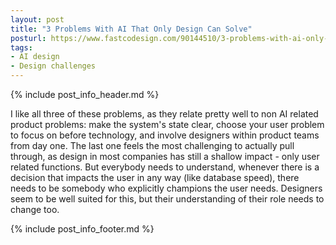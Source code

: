 ```yaml
---
layout: post
title: "3 Problems With AI That Only Design Can Solve"
posturl: https://www.fastcodesign.com/90144510/3-problems-with-ai-only-designers-can-solve
tags:
- AI design
- Design challenges
---
```


{% include post_info_header.md %}

I like all three of these problems, as they relate pretty well to non AI related product problems: make the system's state clear, choose your user problem to focus on before technology, and involve designers within product teams from day one. The last one feels the most challenging to actually pull through, as design in most companies has still a shallow impact - only user related functions. But everybody needs to understand, whenever there is a decision that impacts the user in any way (like database speed), there needs to be somebody who explicitly champions the user needs. Designers seem to be well suited for this, but their understanding of their role needs to change too.

<!--more-->
{% include post_info_footer.md %}
